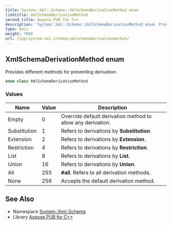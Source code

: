 ```yaml
---
title: System::Xml::Schema::XmlSchemaDerivationMethod enum
linktitle: XmlSchemaDerivationMethod
second_title: Aspose.PUB for C++
description: 'System::Xml::Schema::XmlSchemaDerivationMethod enum. Provides different methods for preventing derivation in C++.'
type: docs
weight: 7600
url: /cpp/system.xml.schema/xmlschemaderivationmethod/
---
```

## XmlSchemaDerivationMethod enum


Provides different methods for preventing derivation.

```cpp
enum class XmlSchemaDerivationMethod
```

### Values

| Name | Value | Description |
| --- | --- | --- |
| Empty | 0 | Override default derivation method to allow any derivation. |
| Substitution | 1 | Refers to derivations by **Substitution**. |
| Extension | 2 | Refers to derivations by **Extension**. |
| Restriction | 4 | Refers to derivations by **Restriction**. |
| List | 8 | Refers to derivations by **List**. |
| Union | 16 | Refers to derivations by **Union**. |
| All | 255 | **#all**. Refers to all derivation methods. |
| None | 256 | Accepts the default derivation method. |

## See Also

* Namespace [System::Xml::Schema](../)
* Library [Aspose.PUB for C++](../../)
